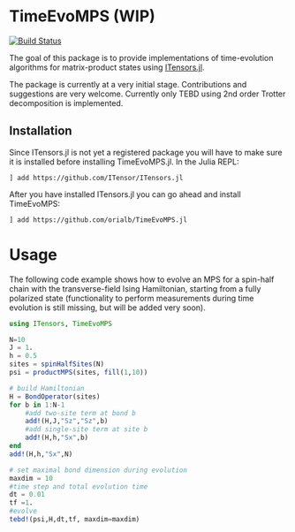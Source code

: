 # TimeEvoMPS (WIP)
[![Build Status](https://travis-ci.org/orialb/TimeEvoMPS.jl.svg?branch=master)](https://travis-ci.org/orialb/TimeEvoMPS.jl)

The goal of this package is to provide implementations of time-evolution algorithms for matrix-product states using 
[ITensors.jl](https://github.com/ITensor/ITensors.jl). 

The package is currently at a very initial stage. Contributions and suggestions are very welcome. 
Currently only TEBD using 2nd order Trotter decomposition is implemented. 


## Installation
Since ITensors.jl is not yet a registered package you will have to make sure it is installed before installing TimeEvoMPS.jl.
In the Julia REPL:
```
] add https://github.com/ITensor/ITensors.jl 
```
After you have installed ITensors.jl you can go ahead and install TimeEvoMPS:
```
] add https://github.com/orialb/TimeEvoMPS.jl
````

# Usage
The following code example shows how to evolve an MPS for a spin-half chain with the transverse-field Ising Hamiltonian, starting from a fully polarized state (functionality to perform measurements during time evolution is still missing, but will be added very soon).

```julia
using ITensors, TimeEvoMPS

N=10
J = 1.
h = 0.5
sites = spinHalfSites(N)
psi = productMPS(sites, fill(1,10))

# build Hamiltonian
H = BondOperator(sites)
for b in 1:N-1
    #add two-site term at bond b
    add!(H,J,"Sz","Sz",b)
    #add single-site term at site b
    add!(H,h,"Sx",b)
end
add!(H,h,"Sx",N)

# set maximal bond dimension during evolution
maxdim = 10
#time step and total evolution time 
dt = 0.01
tf =1.
#evolve
tebd!(psi,H,dt,tf, maxdim=maxdim)
``` 
